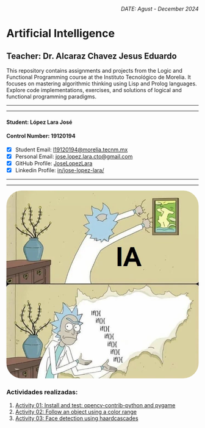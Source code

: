 <p style="text-align: right;"><em>DATE: Agust - December 2024</em></p>

# **Artificial Intelligence**

## Teacher: Dr. Alcaraz Chavez Jesus Eduardo

This repository contains assignments and projects from the Logic and Functional Programming course at the Instituto Tecnológico de Morelia. It focuses on mastering algorithmic thinking using Lisp and Prolog languages. Explore code implementations, exercises, and solutions of logical and functional programming paradigms.

_______________________________________________________
_______________________________________________________

#### Student: López Lara José

#### Control Number: 19120194

* [x] Student Email: <l19120194@morelia.tecnm.mx>
* [x] Personal Email: <jose.lopez.lara.cto@gmail.com>
* [x] GitHub Profile: [JoseLopezLara](https://github.com/JoseLopezLara)
* [x] Linkedin Profile: [in/jose-lopez-lara/](https://www.linkedin.com/in/jose-lopez-lara/) 

_______________________________________________________
_______________________________________________________

<img src="assets/sdweqfwergerthwer.jpg" alt="Descripción de la imagen" style="border-radius: 40px;"/>

### Actividades realizadas:

01. [Activity 01: Install and test: opencv-contrib-python and pygame](01_Install_OpenCV_PyGame/README.md)
02. [Activity 02: Follow an object using a color range](02_follow_using_color_detection/README.md)
03. [Activity 03: Face detection using haardcascades](03_testing_haardcascades_frontalcatface/README.md)